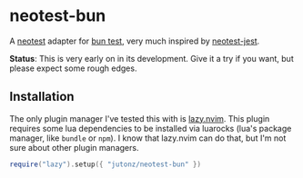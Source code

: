 # neotest-bun

A [neotest] adapter for [bun test], very much inspired by [neotest-jest].

**Status**: This is very early on in its development. Give it a try if you
want, but please expect some rough edges.

[neotest]: https://github.com/nvim-neotest/neotest
[bun test]: https://bun.sh/docs/cli/test
[neotest-jest]: https://github.com/nvim-neotest/neotest-jest

## Installation

The only plugin manager I've tested this with is [lazy.nvim]. This plugin
requires some lua dependencies to be installed via luarocks (lua's package
manager, like `bundle` or `npm`). I know that lazy.nvim can do that, but I'm
not sure about other plugin managers.

```lua
require("lazy").setup({ "jutonz/neotest-bun" })
```

[lazy.nvim]: https://github.com/folke/lazy.nvim

